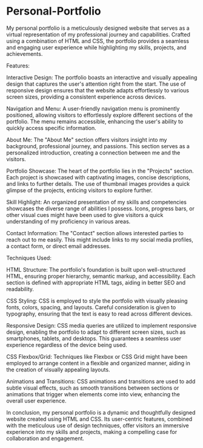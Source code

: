 # Personal-Portfolio
My personal portfolio is a meticulously designed website that serves as a virtual representation of my professional journey and capabilities. Crafted using a combination of HTML and CSS, the portfolio provides a seamless and engaging user experience while highlighting my skills, projects, and achievements.

Features:

Interactive Design: The portfolio boasts an interactive and visually appealing design that captures the user's attention right from the start. The use of responsive design ensures that the website adapts effortlessly to various screen sizes, providing a consistent experience across devices.

Navigation and Menu: A user-friendly navigation menu is prominently positioned, allowing visitors to effortlessly explore different sections of the portfolio. The menu remains accessible, enhancing the user's ability to quickly access specific information.

About Me: The "About Me" section offers visitors insight into my background, professional journey, and passions. This section serves as a personalized introduction, creating a connection between me and the visitors.

Portfolio Showcase: The heart of the portfolio lies in the "Projects" section. Each project is showcased with captivating images, concise descriptions, and links to further details. The use of thumbnail images provides a quick glimpse of the projects, enticing visitors to explore further.

Skill Highlight: An organized presentation of my skills and competencies showcases the diverse range of abilities I possess. Icons, progress bars, or other visual cues might have been used to give visitors a quick understanding of my proficiency in various areas.

Contact Information: The "Contact" section allows interested parties to reach out to me easily. This might include links to my social media profiles, a contact form, or direct email addresses.

Techniques Used:

HTML Structure: The portfolio's foundation is built upon well-structured HTML, ensuring proper hierarchy, semantic markup, and accessibility. Each section is defined with appropriate HTML tags, aiding in better SEO and readability.

CSS Styling: CSS is employed to style the portfolio with visually pleasing fonts, colors, spacing, and layouts. Careful consideration is given to typography, ensuring that the text is easy to read across different devices.

Responsive Design: CSS media queries are utilized to implement responsive design, enabling the portfolio to adapt to different screen sizes, such as smartphones, tablets, and desktops. This guarantees a seamless user experience regardless of the device being used.

CSS Flexbox/Grid: Techniques like Flexbox or CSS Grid might have been employed to arrange content in a flexible and organized manner, aiding in the creation of visually appealing layouts.

Animations and Transitions: CSS animations and transitions are used to add subtle visual effects, such as smooth transitions between sections or animations that trigger when elements come into view, enhancing the overall user experience.

In conclusion, my personal portfolio is a dynamic and thoughtfully designed website created using HTML and CSS. Its user-centric features, combined with the meticulous use of design techniques, offer visitors an immersive experience into my skills and projects, making a compelling case for collaboration and engagement.
